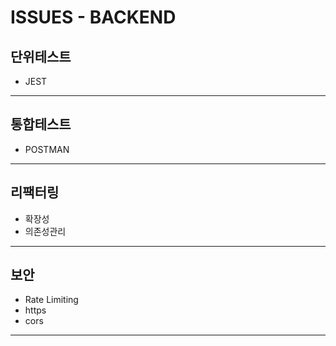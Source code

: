 # ISSUES - BACKEND

## 단위테스트
- JEST
***
## 통합테스트
- POSTMAN
***

## 리팩터링
- 확장성
- 의존성관리
***

## 보안
- Rate Limiting
- https
- cors

***
